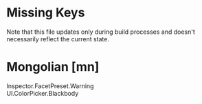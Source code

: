 # Missing Keys
Note that this file updates only during build processes and doesn't necessarily reflect the current state.

# Mongolian [mn]
Inspector.FacetPreset.Warning  
UI.ColorPicker.Blackbody  

